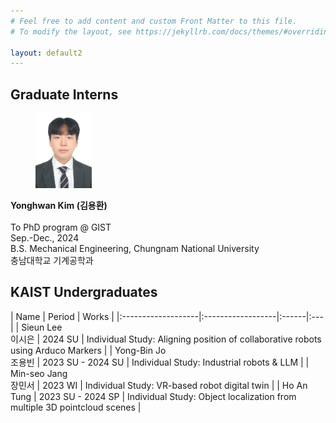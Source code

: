 ```yaml
---
# Feel free to add content and custom Front Matter to this file.
# To modify the layout, see https://jekyllrb.com/docs/themes/#overriding-theme-defaults

layout: default2
---
```


## Graduate Interns
    
<div class="people">
    <div>
        <figure>
            <img width="90" src="/pp_s_yonghwan.jpg"/>
        </figure>
    </div>           
    <div class="people_text">
        <strong>Yonghwan Kim (김용환)</strong><br><br>   
        To PhD program @ GIST<br />
        Sep.-Dec., 2024<br>B.S. Mechanical Engineering, Chungnam National University<br />충남대학교 기계공학과
    </div> 
 </div> 

## KAIST Undergraduates

| Name               | Period | Works |
|:-------------------|:------------------|:------|:---|
| Sieun Lee<br />이시은 | 2024 SU | Individual Study: Aligning position of collaborative robots<br /> using Arduco Markers |
| Yong-Bin Jo<br />조용빈 | 2023 SU - 2024 SU | Individual Study: Industrial robots & LLM |
| Min-seo Jang<br />장민서 | 2023 WI | Individual Study: VR-based robot digital twin |
| Ho An Tung | 2023 SU - 2024 SP | Individual Study: Object localization from multiple 3D pointcloud scenes |




